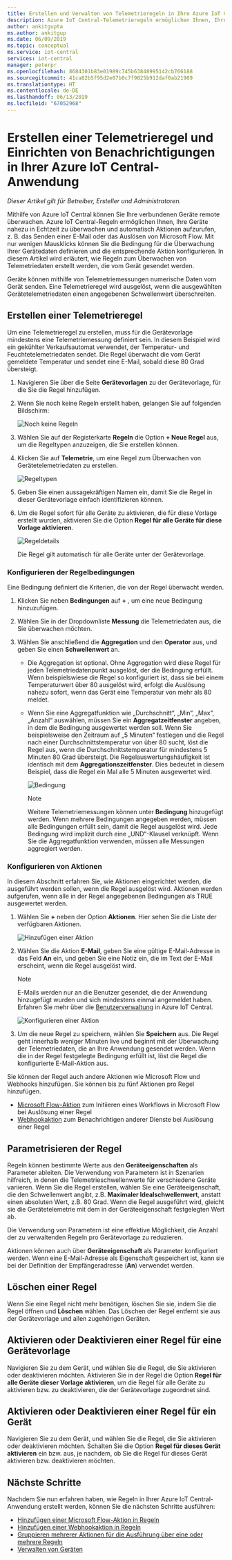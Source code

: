 ```yaml
---
title: Erstellen und Verwalten von Telemetrieregeln in Ihre Azure IoT Central-Anwendung | Microsoft-Dokumentation
description: Azure IoT Central-Telemetrieregeln ermöglichen Ihnen, Ihre Geräte nahezu in Echtzeit zu überwachen und Aktionen, wie das Senden einer E-Mail, durch Auslösen der Regel automatisch aufzurufen.
author: ankitgupta
ms.author: ankitgup
ms.date: 06/09/2019
ms.topic: conceptual
ms.service: iot-central
services: iot-central
manager: peterpr
ms.openlocfilehash: 8684301b83e01989c745b63848995142cb766188
ms.sourcegitcommit: 41ca82b5f95d2e07b0c7f9025b912daf0ab21909
ms.translationtype: HT
ms.contentlocale: de-DE
ms.lasthandoff: 06/13/2019
ms.locfileid: "67052968"
---
```

# <a name="create-a-telemetry-rule-and-set-up-notifications-in-your-azure-iot-central-application"></a>Erstellen einer Telemetrieregel und Einrichten von Benachrichtigungen in Ihrer Azure IoT Central-Anwendung

*Dieser Artikel gilt für Betreiber, Ersteller und Administratoren.*

Mithilfe von Azure IoT Central können Sie Ihre verbundenen Geräte remote überwachen. Azure IoT Central-Regeln ermöglichen Ihnen, Ihre Geräte nahezu in Echtzeit zu überwachen und automatisch Aktionen aufzurufen, z. B. das Senden einer E-Mail oder das Auslösen von Microsoft Flow. Mit nur wenigen Mausklicks können Sie die Bedingung für die Überwachung Ihrer Gerätedaten definieren und die entsprechende Aktion konfigurieren. In diesem Artikel wird erläutert, wie Regeln zum Überwachen von Telemetriedaten erstellt werden, die vom Gerät gesendet werden.

Geräte können mithilfe von Telemetriemessungen numerische Daten vom Gerät senden. Eine Telemetrieregel wird ausgelöst, wenn die ausgewählten Gerätetelemetriedaten einen angegebenen Schwellenwert überschreiten.

## <a name="create-a-telemetry-rule"></a>Erstellen einer Telemetrieregel

Um eine Telemetrieregel zu erstellen, muss für die Gerätevorlage mindestens eine Telemetriemessung definiert sein. In diesem Beispiel wird ein gekühlter Verkaufsautomat verwendet, der Temperatur- und Feuchtetelemetriedaten sendet. Die Regel überwacht die vom Gerät gemeldete Temperatur und sendet eine E-Mail, sobald diese 80 Grad übersteigt.

1. Navigieren Sie über die Seite **Gerätevorlagen** zu der Gerätevorlage, für die Sie die Regel hinzufügen.

1. Wenn Sie noch keine Regeln erstellt haben, gelangen Sie auf folgenden Bildschirm:

    ![Noch keine Regeln](media/howto-create-telemetry-rules/rules_landing_page1.png)

1. Wählen Sie auf der Registerkarte **Regeln** die Option **+ Neue Regel** aus, um die Regeltypen anzuzeigen, die Sie erstellen können.

1. Klicken Sie auf **Telemetrie**, um eine Regel zum Überwachen von Gerätetelemetriedaten zu erstellen.

    ![Regeltypen](media/howto-create-telemetry-rules/rule_types1.png)

1. Geben Sie einen aussagekräftigen Namen ein, damit Sie die Regel in dieser Gerätevorlage einfach identifizieren können.

1. Um die Regel sofort für alle Geräte zu aktivieren, die für diese Vorlage erstellt wurden, aktivieren Sie die Option **Regel für alle Geräte für diese Vorlage aktivieren**.

   ![Regeldetails](media/howto-create-telemetry-rules/rule_detail1.png)

    Die Regel gilt automatisch für alle Geräte unter der Gerätevorlage.

### <a name="configure-the-rule-conditions"></a>Konfigurieren der Regelbedingungen

Eine Bedingung definiert die Kriterien, die von der Regel überwacht werden.

1. Klicken Sie neben **Bedingungen** auf **+** , um eine neue Bedingung hinzuzufügen.

1. Wählen Sie in der Dropdownliste **Messung** die Telemetriedaten aus, die Sie überwachen möchten.

1. Wählen Sie anschließend die **Aggregation** und den **Operator** aus, und geben Sie einen **Schwellenwert** an.
   - Die Aggregation ist optional. Ohne Aggregation wird diese Regel für jeden Telemetriedatenpunkt ausgelöst, der die Bedingung erfüllt. Wenn beispielswiese die Regel so konfiguriert ist, dass sie bei einem Temperaturwert über 80 ausgelöst wird, erfolgt die Auslösung nahezu sofort, wenn das Gerät eine Temperatur von mehr als 80 meldet.
   - Wenn Sie eine Aggregatfunktion wie „Durchschnitt“, „Min“, „Max“, „Anzahl“ auswählen, müssen Sie ein **Aggregatzeitfenster** angeben, in dem die Bedingung ausgewertet werden soll. Wenn Sie beispielsweise den Zeitraum auf „5 Minuten“ festlegen und die Regel nach einer Durchschnittstemperatur von über 80 sucht, löst die Regel aus, wenn die Durchschnittstemperatur für mindestens 5 Minuten 80 Grad übersteigt. Die Regelauswertungshäufigkeit ist identisch mit dem **Aggregationszeitfenster**. Dies bedeutet in diesem Beispiel, dass die Regel ein Mal alle 5 Minuten ausgewertet wird.

     ![Bedingung](media/howto-create-telemetry-rules/aggregate_condition_filled_out1.png)

     >[!NOTE]
     >Weitere Telemetriemessungen können unter **Bedingung** hinzugefügt werden. Wenn mehrere Bedingungen angegeben werden, müssen alle Bedingungen erfüllt sein, damit die Regel ausgelöst wird. Jede Bedingung wird implizit durch eine „UND“-Klausel verknüpft. Wenn Sie die Aggregatfunktion verwenden, müssen alle Messungen aggregiert werden.

### <a name="configure-actions"></a>Konfigurieren von Aktionen

In diesem Abschnitt erfahren Sie, wie Aktionen eingerichtet werden, die ausgeführt werden sollen, wenn die Regel ausgelöst wird. Aktionen werden aufgerufen, wenn alle in der Regel angegebenen Bedingungen als TRUE ausgewertet werden.

1. Wählen Sie **+** neben der Option **Aktionen**. Hier sehen Sie die Liste der verfügbaren Aktionen.  

    ![Hinzufügen einer Aktion](media/howto-create-telemetry-rules/add_action1.png)

1. Wählen Sie die Aktion **E-Mail**, geben Sie eine gültige E-Mail-Adresse in das Feld **An** ein, und geben Sie eine Notiz ein, die im Text der E-Mail erscheint, wenn die Regel ausgelöst wird.

    > [!NOTE]
    > E-Mails werden nur an die Benutzer gesendet, die der Anwendung hinzugefügt wurden und sich mindestens einmal angemeldet haben. Erfahren Sie mehr über die [Benutzerverwaltung](howto-administer.md) in Azure IoT Central.

   ![Konfigurieren einer Aktion](media/howto-create-telemetry-rules/configure_action1.png)

1. Um die neue Regel zu speichern, wählen Sie **Speichern** aus. Die Regel geht innerhalb weniger Minuten live und beginnt mit der Überwachung der Telemetriedaten, die an Ihre Anwendung gesendet werden. Wenn die in der Regel festgelegte Bedingung erfüllt ist, löst die Regel die konfigurierte E-Mail-Aktion aus.

Sie können der Regel auch andere Aktionen wie Microsoft Flow und Webhooks hinzufügen. Sie können bis zu fünf Aktionen pro Regel hinzufügen.

- [Microsoft Flow-Aktion](howto-add-microsoft-flow.md) zum Initiieren eines Workflows in Microsoft Flow bei Auslösung einer Regel 
- [Webhookaktion](howto-create-webhooks.md) zum Benachrichtigen anderer Dienste bei Auslösung einer Regel

## <a name="parameterize-the-rule"></a>Parametrisieren der Regel

Regeln können bestimmte Werte aus den **Geräteeigenschaften** als Parameter ableiten. Die Verwendung von Parametern ist in Szenarien hilfreich, in denen die Telemetrieschwellenwerte für verschiedene Geräte variieren. Wenn Sie die Regel erstellen, wählen Sie eine Geräteeigenschaft, die den Schwellenwert angibt, z.B. **Maximaler Idealschwellenwert**, anstatt einen absoluten Wert, z.B. 80 Grad. Wenn die Regel ausgeführt wird, gleicht sie die Gerätetelemetrie mit dem in der Geräteeigenschaft festgelegten Wert ab.

Die Verwendung von Parametern ist eine effektive Möglichkeit, die Anzahl der zu verwaltenden Regeln pro Gerätevorlage zu reduzieren.

Aktionen können auch über **Geräteeigenschaft** als Parameter konfiguriert werden. Wenn eine E-Mail-Adresse als Eigenschaft gespeichert ist, kann sie bei der Definition der Empfängeradresse (**An**) verwendet werden.

## <a name="delete-a-rule"></a>Löschen einer Regel

Wenn Sie eine Regel nicht mehr benötigen, löschen Sie sie, indem Sie die Regel öffnen und **Löschen** wählen. Das Löschen der Regel entfernt sie aus der Gerätevorlage und allen zugehörigen Geräten.

## <a name="enable-or-disable-a-rule-for-a-device-template"></a>Aktivieren oder Deaktivieren einer Regel für eine Gerätevorlage

Navigieren Sie zu dem Gerät, und wählen Sie die Regel, die Sie aktivieren oder deaktivieren möchten. Aktivieren Sie in der Regel die Option **Regel für alle Geräte dieser Vorlage aktivieren**, um die Regel für alle Geräte zu aktivieren bzw. zu deaktivieren, die der Gerätevorlage zugeordnet sind.

## <a name="enable-or-disable-a-rule-for-a-device"></a>Aktivieren oder Deaktivieren einer Regel für ein Gerät

Navigieren Sie zu dem Gerät, und wählen Sie die Regel, die Sie aktivieren oder deaktivieren möchten. Schalten Sie die Option **Regel für dieses Gerät aktivieren** ein bzw. aus, je nachdem, ob Sie die Regel für dieses Gerät aktivieren bzw. deaktivieren möchten.

## <a name="next-steps"></a>Nächste Schritte

Nachdem Sie nun erfahren haben, wie Regeln in Ihrer Azure IoT Central-Anwendung erstellt werden, können Sie die nächsten Schritte ausführen:

- [Hinzufügen einer Microsoft Flow-Aktion in Regeln](howto-add-microsoft-flow.md)
- [Hinzufügen einer Webhookaktion in Regeln](howto-create-webhooks.md)
- [Gruppieren mehrerer Aktionen für die Ausführung über eine oder mehrere Regeln](howto-use-action-groups.md)
- [Verwalten von Geräten](howto-manage-devices.md)
